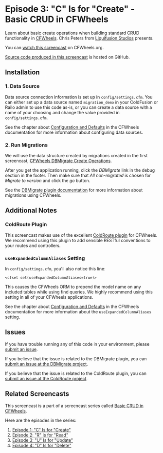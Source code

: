 # Episode 3: "C" Is for "Create" - Basic CRUD in CFWheels

Learn about basic create operations when building standard CRUD functionality in [CFWheels][1].
Chris Peters from [Liquifusion Studios][2] presents.

You can [watch this screencast][3] on CFWheels.org.

[Source code produced in this screencast][4] is hosted on GitHub.

## Installation

### 1. Data Source

Data source connection information is set up in `config/settings.cfm`. You can either set up a
data source named `migration_demo` in your ColdFusion or Railo admin to use this code as-is, or you
can create a data source with a name of your choosing and change the value provided in
`config/settings.cfm`.

See the chapter about [Configuration and Defaults][5] in the CFWheels documentation for more
information about configuring data sources.

### 2. Run Migrations

We will use the data structure created by migrations created in the first screencast,
[CFWheels DBMigrate Create Operations][6].

After you get the application running, click the *DBMigrate* link in the debug section in the
footer. Then make sure that _All non-migrated_ is chosen for *Migrate to version* and click the
*go* button.

See the [DBMigrate plugin documentation][7] for more information about migrations using CFWheels.

## Additional Notes

### ColdRoute Plugin

This screencast makes use of the excellent [ColdRoute plugin][8] for CFWheels. We recommend using
this plugin to add sensible RESTful conventions to your routes and controllers.

### `useExpandedColumnAliases` Setting

In `config/settings.cfm`, you'll also notice this line:

    <cfset set(useExpandedColumnAliases=true)>

This causes the CFWheels ORM to prepend the model name on any included tables while using find
queries. We highly recommend using this setting in all of your CFWheels applications.

See the chapter about [Configuration and Defaults][5] in the CFWheels documentation for more
information about the `useExpandedColumnAliases` setting.

## Issues

If you have trouble running any of this code in your environment, please [submit an issue][9].

If you believe that the issue is related to the DBMigrate plugin, you can
[submit an issue at the DBMigrate project][10].

If you believe that the issue is related to the ColdRoute plugin, you can
[submit an issue at the ColdRoute project][11].

## Related Screencasts

This screencast is a part of a screencast series called [Basic CRUD in CFWheels][12].

Here are the episodes in the series:

  1. [Episode 1: "C" Is for "Create"][3]
  2. [Episode 2: "R" Is for "Read"][12]
  3. [Episode 3: "U" Is for "Update"][13]
  4. [Episode 4: "D" Is for "Delete"][14]

[1]: http://cfwheels.org/
[2]: http://liquifusion.com/
[3]: http://cfwheels.org/screencasts/view/20
[4]: https://github.com/liquifusion/liquifusion-cfwheels-screencasts/tree/master/003
[5]: http://cfwheels.org/docs/chapter/configuration-and-defaults
[6]: http://cfwheels.org/screencasts/view/17
[7]: https://github.com/talltroym/cfwheels-dbmigrate-plugin/wiki
[8]: http://cfwheels.org/plugins/listing/67
[9]: https://github.com/liquifusion/liquifusion-cfwheels-screencasts/issues
[10]: https://github.com/talltroym/cfwheels-dbmigrate-plugin/issues
[11]: https://github.com/dhumphreys/cfwheels-coldroute/issues
[12]: http://cfwheels.org/screencasts/view/21
[13]: http://cfwheels.org/screencasts/view/22
[14]: http://cfwheels.org/screencasts/view/23